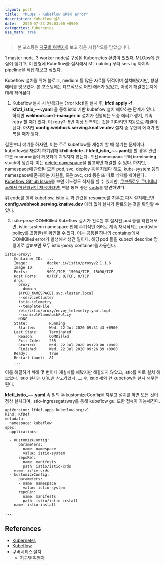 ```yaml
---
layout: post
title:  "MLOps - Kubeflow 설치시 error"
description: Kubeflow 설치
date:   2020-07-23 20:03:00 +0900
categories: Kubernetes
use_math: true
---
```


> 본 포스팅은 [지구별 여행자](https://www.kangwoo.kr/2020/02/17/pc%EC%97%90-kubeflow-%EC%84%A4%EC%B9%98%ED%95%98%EA%B8%B0-1%EB%B6%80-nvidia-%EB%93%9C%EB%9D%BC%EC%9D%B4%EB%B2%84-docker-%EC%84%A4%EC%B9%98%ED%95%98%EA%B8%B0/)를 보고 겪은 시행착오를 담았습니다.

1 master node, 3 worker node로 구성된 Kubernetes 환경이 있었다. MLOps에 관심이 생기고, 이 환경에 Kubeflow을 설치해서 ML training 부터 serving 까지의 pipeline을 직접 해보고 싶었다.

Kubeflow 설치를 위해 블로그, medium 등 많은 자료를 뒤적이며 설치해봤지만, 항상 에러를 맛보았다. 본 포스팅에는 대표적으로 어떤 에러가 있었고, 어떻게 해결했는지에 대해 적어본다.

1. Kubeflow 설치 시 반복되는 Error
kfctl을 설치 후, **kfctl apply -f kfctl_istio_~~.yaml** 을 통해 istio 기반 kubeflow 설치 해야하는 단계가 있다. 하지만 **webhook.cert-manager.io** 설치가 진행되는 도중 에러가 생겨, 계속 retry 할 때가 있다. 이 retry가 5번 이상 반복되는 것을 기다리면 자동으로 해결이 된다. 하지만 **config.webhook.serving.knative.dev** 설치 중 무한히 에러가 반복될 때가 있다. 

결론부터 얘기를 하자면, 이는 주로 kubeflow를 재설치 할 때 생기는 문제이다. kubeflow을 재설치 하기위해 **kfctl delete -f kfctl_istio_~~.yaml**를 할 경우 관련 모든 resource들이 꺠끗하게 지워지지 않는다. 우선 namespace 부터 terminating stuck이 생긴다. 이는 [delete namespace](https://www.ibm.com/support/knowledgecenter/SSBS6K_3.2.0/troubleshoot/ns_terminating.html)을 참고하면 해결할 수 있다. 하지만, namespace에 관련된 모든 pod, svc, deploy 등을 지웠다 해도, kube-system 등의 namespace에 존재하는 자원들, 혹은 pvc, crd 등은 또 따로 삭제를 해야한다. [Kubeflow Github Issue](https://github.com/kubeflow/kubeflow/issues/3767)를 보면 어느정도 삭제를 할 수 있지만, [쿠브플로우 쿠버네티스에서 머신러닝이 처음이라면!](http://www.kyobobook.co.kr/product/detailViewKor.laf?mallGb=KOR&barcode=9788960883055) 책을 통해 좋은 [code](https://github.com/mojokb/kubeflow-book/blob/master/uninstall/kubeflow-uninstall.txt)를 발견하였다.

위 code를 통해 kubeflow, istio 등 과 관련된 resource를 지우고 다시 설치해보면 **config.webhook.serving.knative.dev** 에러 없이 설치가 완료되는 것을 확인할 수 있다.

2. istio-proxy OOMKilled
Kubeflow 설치가 완료된 후 설치된 pod 등을 확인해보면, istio-system namespace 안에 주기적인 에러로 계속 재시작되는 pod(istio-policy를 포함한)을 확인할 수 있다. 이는 공통된 하나의 container에서 OOMKilled error가 발생해서 생긴 일이다. 해당 pod 들을 kubectl describe 명령어로 살펴보면 모두 istio-proxy container를 사용한다. 

```
istio-proxy:
    Container ID:  ...
    Image:         docker.io/istio/proxyv2:1.1.6
    Image ID:      ...
    Ports:         9091/TCP, 15004/TCP, 15090/TCP
    Host Ports:    0/TCP, 0/TCP, 0/TCP
    Args:
      proxy
      --domain
      $(POD_NAMESPACE).svc.cluster.local
      --serviceCluster
      istio-telemetry
      --templateFile
      /etc/istio/proxy/envoy_telemetry.yaml.tmpl
      --controlPlaneAuthPolicy
      NONE
    State:          Running
      Started:      Wed, 22 Jul 2020 09:31:43 +0900
    Last State:     Terminated
      Reason:       OOMKilled
      Exit Code:    255
      Started:      Wed, 22 Jul 2020 09:23:00 +0900
      Finished:     Wed, 22 Jul 2020 09:26:39 +0900
    Ready:          True
    Restart Count:  81
    ...
```

이를 해결하기 위해 몇 번이나 재설치를 해봤지만 해결되지 않았고, istio를 따로 설치 해보았다. istio 설치는 [URL](https://sarc.io/index.php/cloud/1834-install-istio-on-minikube)을 참고하였다. 그 후, istio 제외 한 kubeflow을 설치 해주면 된다. 

**kfctl_istio_~~.yaml** 속 밑의 두 kustomizeConfig을 지우고 설치를 하면 모든 것이 정상 설치되며, istio-ingressgateway를 통해 kubeflow gui 또한 접속이 가능해진다.

```
apiVersion: kfdef.apps.kubeflow.org/v1
kind: KfDef
metadata:
  namespace: kubeflow
spec:
  applications:

  - kustomizeConfig:
      parameters:
      - name: namespace
        value: istio-system
      repoRef:
        name: manifests
        path: istio/istio-crds
    name: istio-crds
  - kustomizeConfig:
      parameters:
      - name: namespace
        value: istio-system
      repoRef:
        name: manifests
        path: istio/istio-install
    name: istio-install

...
```

## References
- [Kubernetes](https://kubernetes.io/docs/home/)
- [Kubeflow](https://www.kubeflow.org/docs/)
- 쿠버네티스 설치
    - [지구별 여행자](https://www.kangwoo.kr/2020/02/17/pc%EC%97%90-kubeflow-%EC%84%A4%EC%B9%98%ED%95%98%EA%B8%B0-1%EB%B6%80-nvidia-%EB%93%9C%EB%9D%BC%EC%9D%B4%EB%B2%84-docker-%EC%84%A4%EC%B9%98%ED%95%98%EA%B8%B0/)